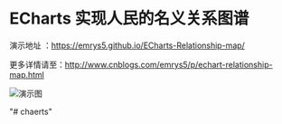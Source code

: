 # ECharts 实现人民的名义关系图谱
演示地址 ：https://emrys5.github.io/ECharts-Relationship-map/

更多详情请至：http://www.cnblogs.com/emrys5/p/echart-relationship-map.html

![演示图](https://emrys5.github.io/ECharts-Relationship-map/demo.png)


"# chaerts" 
